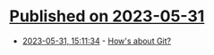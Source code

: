 # [Published on 2023-05-31](index.md)

* [2023-05-31, 15:11:34](https://lobste.rs/s/hbvl3j/how_s_about_git) - [How's about Git?](https://www.flipt.io/blog/gitops-announcement)
